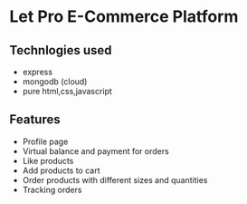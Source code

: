 # Let Pro E-Commerce Platform
## Technlogies used 
- express
- mongodb (cloud)
- pure html,css,javascript
## Features 
- Profile page
- Virtual balance and payment for orders
- Like products
- Add products to cart
- Order products with different sizes and quantities
- Tracking orders
